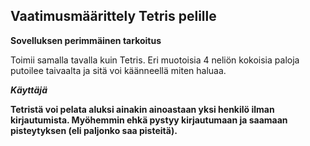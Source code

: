 ## Vaatimusmäärittely Tetris pelille

**Sovelluksen perimmäinen tarkoitus**

Toimii samalla tavalla kuin Tetris. Eri muotoisia 4 neliön kokoisia paloja putoilee taivaalta ja sitä voi käänneellä miten haluaa. <b />

*Käyttäjä* <b />

Tetristä voi pelata aluksi ainakin ainoastaan yksi henkilö ilman kirjautumista. Myöhemmin ehkä pystyy kirjautumaan ja saamaan pisteytyksen (eli paljonko saa pisteitä). <b />
